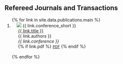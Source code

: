<!-- Journals Section -->
<h2>Refereed Journals and Transactions</h2>
<div class="publications">
<ol class="bibliography">
{% for link in site.data.publications.main %}
<li>
<div class="pub-row">
  <div class="col-sm-3 abbr" style="position: relative;padding-right: 15px;padding-left: 15px;">
    <img src="{{ link.image | relative_url }}" class="teaser img-fluid z-depth-1" style="width=100;height=40%">
    <abbr class="badge">{{ link.conference_short }}</abbr>
  </div>
  <div class="col-sm-9" style="position: relative;padding-right: 15px;padding-left: 20px;">
      <div class="title"><a href="{{ link.pdf }}">{{ link.title }}</a></div>
      <div class="author">{{ link.authors }}</div>
      <div class="periodical"><em>{{ link.conference }}</em></div>
    <div class="links">
      {% if link.pdf %} 
      <a href="{{ link.pdf | relative_url }}" class="btn btn-sm z-depth-0" role="button" target="_blank" style="font-size:12px;">PDF</a>
      {% endif %}
    </div>
  </div>
</div>
</li>
<br>
{% endfor %}
</ol>
</div>
